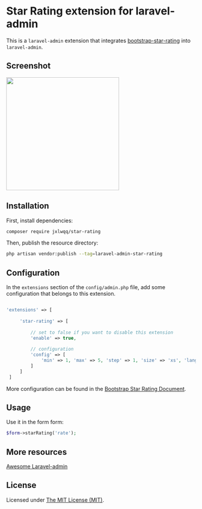 # Star Rating extension for laravel-admin

This is a `laravel-admin` extension that integrates [bootstrap-star-rating](https://github.com/kartik-v/bootstrap-star-rating) into `laravel-admin`.

## Screenshot

<img src="https://camo.githubusercontent.com/8ce0822c6ba8b770ddfee452392bf61e1c3bd0f2/68747470733a2f2f6c68332e676f6f676c6575736572636f6e74656e742e636f6d2f707543624e4c394c6c424d747938446d615a78417130794d38746575684d5f6845766f782d4e754a327837785765644e6873386e77536b315a6f384649534641737974383d77313336362d683736382d72772d6e6f" width=300>

## Installation

First, install dependencies:
```bash
composer require jxlwqq/star-rating
```

Then, publish the resource directory:
```bash
php artisan vendor:publish --tag=laravel-admin-star-rating
```

## Configuration

In the `extensions` section of the `config/admin.php` file, add some configuration that belongs to this extension.
```php

'extensions' => [
 
     'star-rating' => [
     
         // set to false if you want to disable this extension
         'enable' => true,
         
         // configuration
         'config' => [
             'min' => 1, 'max' => 5, 'step' => 1, 'size' => 'xs', 'language' => 'zh',
         ]
     ]
 ]

```

More configuration can be found in the [Bootstrap Star Rating Document](http://plugins.krajee.com/star-rating).

## Usage

Use it in the form form:
```php
$form->starRating('rate');
```

## More resources

[Awesome Laravel-admin](https://github.com/jxlwqq/awesome-laravel-admin)


## License

Licensed under [The MIT License (MIT)](LICENSE).

